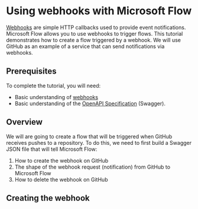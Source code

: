 <properties
	pageTitle="Using webhooks with Microsoft Flow | Microsoft Flow"
	description="Learn how to create an flows that interact with webhooks in Microsoft Flow"
	services=""
    suite="flow"
	documentationCenter=""
	authors="camsoper"
	manager="AFTOwen"
	editor=""/>

<tags
   ms.service="flow"
   ms.devlang="na"
   ms.topic="article"
   ms.tgt_pltfrm="na"
   ms.workload="na"
   ms.date="11/29/2016"
   ms.author="casoper"/>

# Using webhooks with Microsoft Flow

[Webhooks](http://www.webhooks.org/) are simple HTTP callbacks used to provide event notifications.  Microsoft Flow allows you to use webhooks to trigger flows.  This tutorial demonstrates how to create a flow triggered by a webhook.  We will use GitHub as an example of a service that can send notifications via webhooks.

## Prerequisites

To complete the tutorial, you will need:

 - Basic understanding of [webhooks](http://www.webhooks.org/)
 - Basic understanding of the [OpenAPI Specification](http://swagger.io/specification/) (Swagger).

## Overview

We will are going to create a flow that will be triggered when GitHub receives pushes to a repository.  To do this, we need to first build a Swagger JSON file that will tell Microsoft Flow:

1. How to create the webhook on GitHub
2. The shape of the webhook request (notification) from GitHub to Microsoft Flow 
3. How to delete the webhook on GitHub

## Creating the webhook

